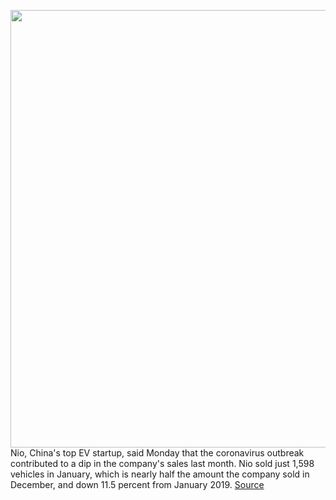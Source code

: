 <img src='https://cdn.vox-cdn.com/thumbor/w1eyn-_464Gi-QsMM4WPhxhMc-8=/0x0:2040x1360/1200x800/filters:focal(857x517:1183x843)/cdn.vox-cdn.com/uploads/chorus_image/image/66287134/jbareham_180912_2945_0036.0.jpg' width='700px' /><br/>
Nio, China's top EV startup, said Monday that the coronavirus outbreak contributed to a dip in the company's sales last month. Nio sold just 1,598 vehicles in January, which is nearly half the amount the company sold in December, and down 11.5 percent from January 2019.
<a href='https://www.theverge.com/2020/2/10/21131326/nio-sales-china-coronavirus-electric-suv-es8-es6'> Source <a/>